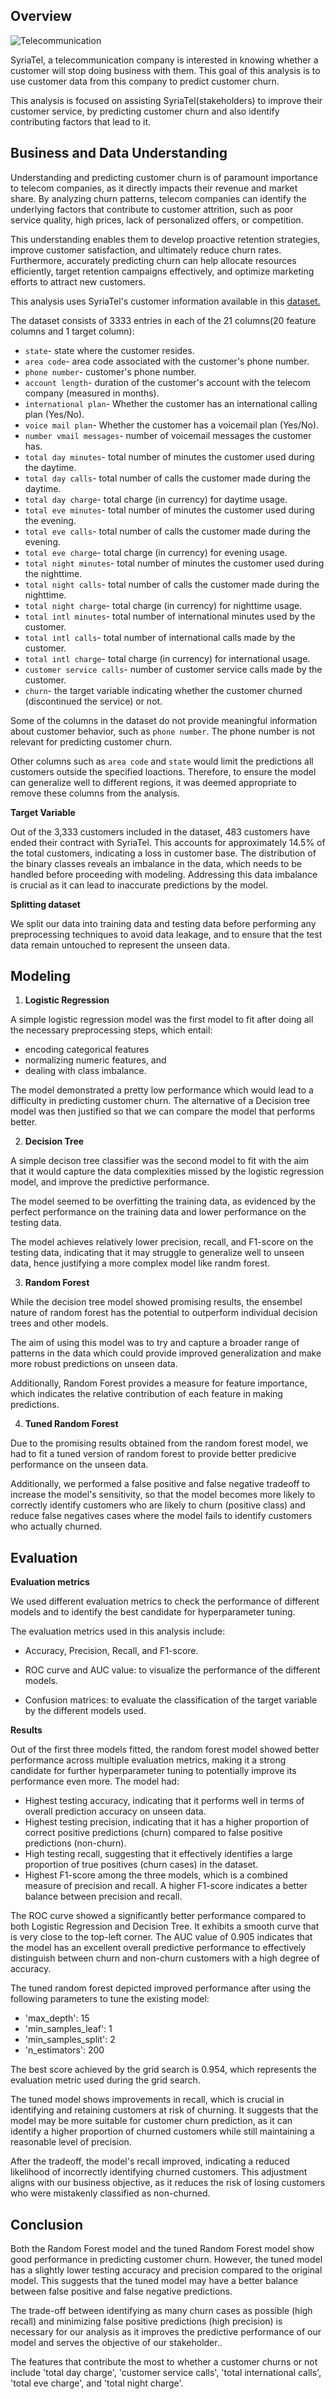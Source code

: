 ## Overview

![Telecommunication](https://i.pinimg.com/564x/cd/28/da/cd28da27cb2d44c3498836022580dc9b.jpg)

SyriaTel, a telecommunication company is interested in knowing whether a customer will stop doing business with them. This goal of this analysis is to use customer data from this company to predict customer churn.

This analysis is focused on assisting SyriaTel(stakeholders) to improve their customer service, by predicting customer churn and also identify contributing factors that lead to it.

## Business and Data Understanding

Understanding and predicting customer churn is of paramount importance to telecom companies, as it directly impacts their revenue and market share. By analyzing churn patterns, telecom companies can identify the underlying factors that contribute to customer attrition, such as poor service quality, high prices, lack of personalized offers, or competition. 

This understanding enables them to develop proactive retention strategies, improve customer satisfaction, and ultimately reduce churn rates. Furthermore, accurately predicting churn can help allocate resources efficiently, target retention campaigns effectively, and optimize marketing efforts to attract new customers.

This analysis uses SyriaTel's customer information available in this [dataset.](https://www.kaggle.com/datasets/becksddf/churn-in-telecoms-dataset)

The dataset consists of 3333 entries in each of the 21 columns(20 feature columns and 1 target column):
* `state`- state where the customer resides.
* `area code`- area code associated with the customer's phone number.
* `phone number`- customer's phone number.
* `account length`- duration of the customer's account with the telecom company (measured in months).
* `international plan`- Whether the customer has an international calling plan (Yes/No).
* `voice mail plan`- Whether the customer has a voicemail plan (Yes/No).
* `number vmail messages`- number of voicemail messages the customer has.
* `total day minutes`- total number of minutes the customer used during the daytime.
* `total day calls`- total number of calls the customer made during the daytime.
* `total day charge`- total charge (in currency) for daytime usage.
* `total eve minutes`- total number of minutes the customer used during the evening.
* `total eve calls`- total number of calls the customer made during the evening.
* `total eve charge`- total charge (in currency) for evening usage.
* `total night minutes`- total number of minutes the customer used during the nighttime.
* `total night calls`- total number of calls the customer made during the nighttime.
* `total night charge`- total charge (in currency) for nighttime usage.
* `total intl minutes`- total number of international minutes used by the customer.
* `total intl calls`- total number of international calls made by the customer.
* `total intl charge`- total charge (in currency) for international usage.
* `customer service calls`- number of customer service calls made by the customer.
* `churn`- the target variable indicating whether the customer churned (discontinued the service) or not.

Some of the columns in the dataset do not provide meaningful information about customer behavior, such as `phone number`. The phone number is not relevant for predicting customer churn.

Other columns such as `area code` and `state` would limit the predictions all customers outside the specified loactions. Therefore, to ensure the model can generalize well to different regions, it was deemed appropriate to remove these columns from the analysis.

**Target Variable**

Out of the 3,333 customers included in the dataset, 483 customers have ended their contract with SyriaTel. This accounts for approximately 14.5% of the total customers, indicating a loss in customer base. The distribution of the binary classes reveals an imbalance in the data, which needs to be handled before proceeding with modeling. Addressing this data imbalance is crucial as it can lead to inaccurate predictions by the model.

**Splitting dataset**

We split our data into training data and testing data before performing any preprocessing techniques to avoid data leakage, and to ensure that the test data remain untouched to represent the unseen data.

## Modeling
1. **Logistic Regression**

A simple logistic regression model was the first model to fit after doing all the necessary preprocessing steps, which entail:
* encoding categorical features
* normalizing numeric features, and
* dealing with class imbalance.

The model demonstrated a pretty low performance which would lead to a difficulty in predicting customer churn. The alternative of a Decision tree model was then justified so that we can compare the model that performs better.

2. **Decision Tree**

A simple decison tree classifier was the second model to fit with the aim that it would capture the data complexities missed by the logistic regression model, and improve the predictive performance.

The model seemed to be overfitting the training data, as evidenced by the perfect performance on the training data and lower performance on the testing data. 

The model achieves relatively lower precision, recall, and F1-score on the testing data, indicating that it may struggle to generalize well to unseen data, hence justifying a more complex model like randm forest.

3. **Random Forest**

While the decision tree model showed promising results, the ensembel nature of random forest has the potential to outperform individual decision trees and other models. 

The aim of using this model was to try and capture a broader range of patterns in the data which could provide improved generalization and make more robust predictions on unseen data.

Additionally, Random Forest provides a measure for feature importance, which indicates the relative contribution of each feature in making predictions.

4. **Tuned Random Forest**

Due to the promising results obtained from the random forest model, we had to fit a tuned version of random forest to provide better predicive performance on the unseen data.

Additionally, we performed a false positive and false negative tradeoff to increase the model's sensitivity, so that the model becomes more likely to correctly identify customers who are likely to churn (positive class) and reduce false negatives cases where the model fails to identify customers who actually churned.

## Evaluation

**Evaluation metrics**

We used different evaluation metrics to check the performance of different models and to identify the best candidate for hyperparameter tuning.

The evaluation metrics used in this analysis include:
* Accuracy, Precision, Recall, and F1-score.

* ROC curve and AUC value: to visualize the performance of the different models.

* Confusion matrices: to evaluate the classification of the target variable by the different models used.

**Results**

Out of the first three models fitted, the random forest model showed better performance across multiple evaluation metrics, making it a strong candidate for further hyperparameter tuning to potentially improve its performance even more. The model had:
* Highest testing accuracy, indicating that it performs well in terms of overall prediction accuracy on unseen data.
* Highest testing precision, indicating that it has a higher proportion of correct positive predictions (churn) compared to false positive predictions (non-churn).
* High testing recall, suggesting that it effectively identifies a large proportion of true positives (churn cases) in the dataset.
* Highest F1-score among the three models, which is a combined measure of precision and recall. A higher F1-score indicates a better balance between precision and recall.

The ROC curve showed a significantly better performance compared to both Logistic Regression and Decision Tree. It exhibits a smooth curve that is very close to the top-left corner. The AUC value of 0.905 indicates that the model has an excellent overall predictive performance to effectively distinguish between churn and non-churn customers with a high degree of accuracy.

The tuned random forest depicted improved performance after using the following parameters to tune the existing model:

* 'max_depth': 15
* 'min_samples_leaf': 1
* 'min_samples_split': 2
* 'n_estimators': 200

The best score achieved by the grid search is 0.954, which represents the evaluation metric used during the grid search.

The tuned model shows improvements in recall, which is crucial in identifying and retaining customers at risk of churning. It suggests that the model may be more suitable for customer churn prediction, as it can identify a higher proportion of churned customers while still maintaining a reasonable level of precision.

After the tradeoff, the model's recall improved, indicating a reduced likelihood of incorrectly identifying churned customers. This adjustment aligns with our business objective, as it reduces the risk of losing customers who were mistakenly classified as non-churned.

## Conclusion

Both the Random Forest model and the tuned Random Forest model show good performance in predicting customer churn. However, the tuned model has a slightly lower testing accuracy and precision compared to the original model. This suggests that the tuned model may have a better balance between false positive and false negative predictions. 

The trade-off between identifying as many churn cases as possible (high recall) and minimizing false positive predictions (high precision) is necessary for our analysis as it improves the predictive performance of our model and serves the objective of our stakeholder..

The features that contribute the most to whether a customer churns or not include 'total day charge', 'customer service calls', 'total international calls', 'total eve charge', and 'total night charge'.